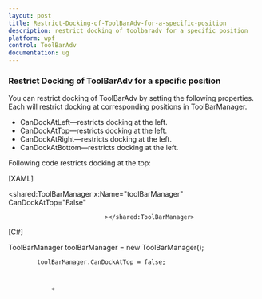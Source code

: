 ```yaml
---
layout: post
title: Restrict-Docking-of-ToolBarAdv-for-a-specific-position
description: restrict docking of toolbaradv for a specific position
platform: wpf
control: ToolBarAdv
documentation: ug
---
```


### Restrict Docking of ToolBarAdv for a specific position

You can restrict docking of ToolBarAdv by setting the following properties. Each will restrict docking at corresponding positions in ToolBarManager.

* CanDockAtLeft—restricts docking at the left.
* CanDockAtTop—restricts docking at the left.
* CanDockAtRight—restricts docking at the left.
* CanDockAtBottom—restricts docking at the left.



Following code restricts docking at the top:



[XAML]

<shared:ToolBarManager x:Name="toolBarManager" CanDockAtTop="False"

                               ></shared:ToolBarManager>





[C#]

ToolBarManager toolBarManager = new ToolBarManager();

            toolBarManager.CanDockAtTop = false;



                * 
